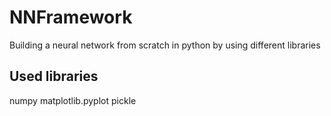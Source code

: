# NNFramework

Building a neural network from scratch in python by using different libraries

## Used libraries 
numpy
matplotlib.pyplot 
pickle